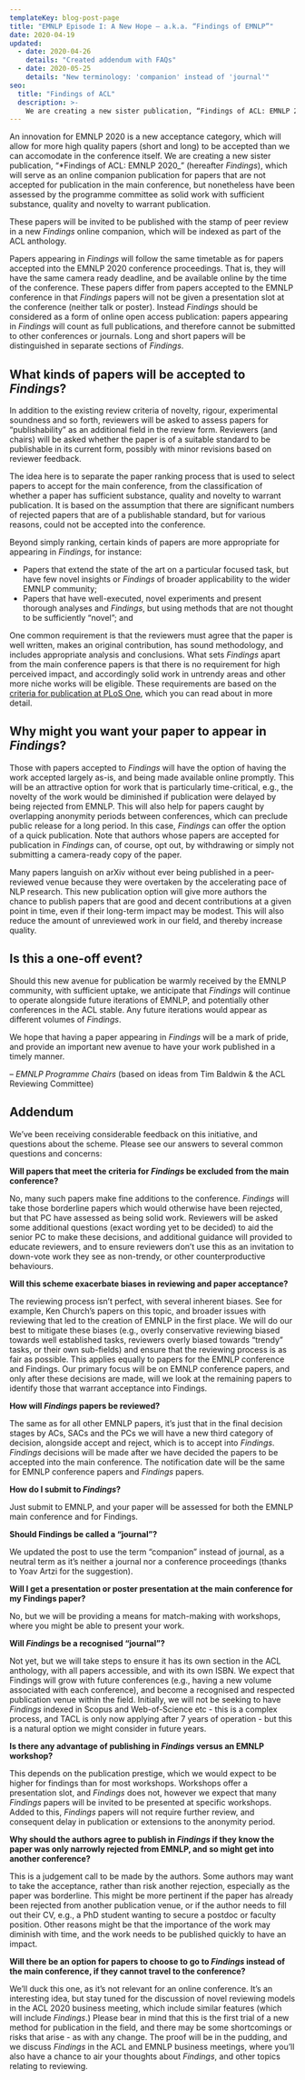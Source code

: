 ```yaml
---
templateKey: blog-post-page
title: "EMNLP Episode I: A New Hope – a.k.a. “Findings of EMNLP”"
date: 2020-04-19
updated: 
  - date: 2020-04-26
    details: "Created addendum with FAQs"
  - date: 2020-05-25
    details: "New terminology: 'companion' instead of 'journal'"
seo:
  title: "Findings of ACL"
  description: >- 
    We are creating a new sister publication, “Findings of ACL: EMNLP 2020” (hereafter Findings), which will serve as an online companion publication for papers that are not accepted for publication in the main conference, but nonetheless have been assessed by the programme committee as solid work with sufficient substance, quality and novelty to warrant publication.
---
```


An innovation for EMNLP 2020 is a new acceptance category, which will allow for more high quality papers (short and long) to be accepted than we can accomodate in the conference itself. We are creating a new sister publication, “*Findings of ACL: EMNLP 2020_” (hereafter _Findings_), which will serve as an online companion publication for papers that are not accepted for publication in the main conference, but nonetheless have been assessed by the programme committee as solid work with sufficient substance, quality and novelty to warrant publication. 

These papers will be invited to be published with the stamp of peer review in a new _Findings_ online companion, which will be indexed as part of the ACL anthology. 

Papers appearing in _Findings_ will follow the same timetable as for papers accepted into the EMNLP 2020 conference proceedings. That is, they will have the same camera ready deadline, and be available online by the time of the conference. These papers differ from papers accepted to the EMNLP conference in that _Findings_ papers will not be given a presentation slot at the conference (neither talk or poster). Instead _Findings_ should be considered as a form of online open access publication: papers appearing in _Findings_ will count as full publications, and therefore cannot be submitted to other conferences or journals. Long and short papers will be distinguished in separate sections of _Findings_. 

## What kinds of papers will be accepted to _Findings_? 

In addition to the existing review criteria of novelty, rigour, experimental soundness and so forth, reviewers will be asked to assess papers for “publishability” as an additional field in the review form. Reviewers (and chairs) will be asked whether the paper is of a suitable standard to be publishable in its current form, possibly with minor revisions based on reviewer feedback.

The idea here is to separate the paper ranking process that is used to select papers to accept for the main conference, from the classification of whether a paper has sufficient substance, quality and novelty to warrant publication. It is based on the assumption that there are significant numbers of rejected papers that are of a publishable standard, but for various reasons, could not be  accepted into the conference.

Beyond simply ranking, certain kinds of papers are more appropriate for appearing in _Findings_, for instance:

* Papers that extend the state of the art on a particular focused task, but have few novel insights or _Findings_ of broader applicability to the wider EMNLP community;
* Papers that have well-executed, novel experiments and present thorough analyses and _Findings_, but using methods that are not thought to be sufficiently “novel”; and

One common requirement is that the reviewers must agree that the paper is well written, makes an original contribution, has sound methodology, and includes appropriate analysis and conclusions. What sets _Findings_ apart from the main conference papers is that there is no requirement for high perceived impact, and accordingly solid work in untrendy areas and other more niche works will be eligible. These requirements are based on the [criteria for publication at PLoS One](https://journals.plos.org/plosone/s/journal-information#loc-criteria-for-publication), which you can read about in more detail.

## Why might you want your paper to appear in _Findings_?

Those with papers accepted to _Findings_ will have the option of having the work accepted largely as-is, and being made available online promptly. This will be an attractive option for work that is particularly time-critical, e.g., the novelty of the work would be diminished if publication were delayed by being rejected from EMNLP. This will also help for papers caught by overlapping anonymity periods between conferences, which can preclude public release for a long period. In this case, _Findings_ can offer the option of a quick publication. Note that authors whose papers are accepted for publication in _Findings_ can, of course, opt out, by withdrawing or simply not submitting a camera-ready copy of the paper.

Many papers languish on arXiv without ever being published in a peer-reviewed venue because they were overtaken by the accelerating pace of NLP research. This new publication option will give more authors the chance to publish papers that are good and decent contributions at a given point in time, even if their long-term impact may be modest. This will also reduce the amount of unreviewed work in our field, and thereby increase quality.

## Is this a one-off event?

Should this new avenue for publication be warmly received by the EMNLP community, with sufficient uptake, we anticipate that _Findings_ will continue to operate alongside future iterations of EMNLP, and potentially other conferences in the ACL stable. Any future iterations would appear as different volumes of _Findings_. 

We hope that having a paper appearing in _Findings_ will be a mark of pride, and provide an important new avenue to have your work published in a timely manner.

– _EMNLP Programme Chairs_
(based on ideas from Tim Baldwin & the ACL Reviewing Committee)

## Addendum 

We’ve been receiving considerable feedback on this initiative, and questions about the scheme. Please see our answers to several common questions and concerns:

**Will papers that meet the criteria for _Findings_ be excluded from the main conference?**
  
  No, many such papers make fine additions to the conference. _Findings_ will take those borderline papers which would otherwise have been rejected, but that PC have assessed as being solid work.  Reviewers will be asked some additional questions (exact wording yet to be decided) to aid the senior PC to make these decisions, and additional guidance will provided to educate reviewers, and to ensure reviewers don’t use this as an invitation to down-vote work they see as non-trendy, or other counterproductive behaviours.

**Will this scheme exacerbate biases in reviewing and paper acceptance?**
  
  The reviewing process isn’t perfect, with several inherent biases. See for example, Ken Church’s papers on this topic, and broader issues with reviewing that led to the creation of EMNLP in the first place. We will do our best to mitigate these biases (e.g., overly conservative reviewing biased towards well established tasks, reviewers overly biased towards “trendy” tasks, or their own sub-fields) and ensure that the reviewing process is as fair as possible. This applies equally to papers for the EMNLP conference and Findings. Our primary focus will be on EMNLP conference papers, and only after these decisions are made, will we look at the remaining papers to identify those that warrant acceptance into Findings. 

**How will _Findings_ papers be reviewed?**

The same as for all other EMNLP papers, it’s just that in the final decision stages by ACs, SACs and the PCs we will have a new third category of decision, alongside accept and reject, which is to accept into _Findings_.  _Findings_ decisions will be made after we have decided the papers to be accepted into the main conference. The notification date will be the same for EMNLP conference papers and _Findings_ papers.

**How do I submit to _Findings_?**

Just submit to EMNLP, and your paper will be assessed for both the EMNLP main conference and for Findings.

**Should Findings be called a “journal”?**

We updated the post to use the term “companion” instead of journal, as a neutral term as it’s neither a journal nor a conference proceedings (thanks to Yoav Artzi for the suggestion). 

**Will I get a presentation or poster presentation at the main conference for my Findings paper?**

No, but we will be providing a means for match-making with workshops, where you might be able to present your work.

**Will _Findings_ be a recognised “journal”?**

Not yet, but we will take steps to ensure it has its own section in the ACL anthology, with all papers accessible, and with its own ISBN. We expect that Findings will grow with future conferences (e.g., having a new volume associated with each conference), and become a recognised and respected publication venue within the field. Initially, we will not be seeking to have _Findings_ indexed in Scopus and Web-of-Science etc - this is a complex process, and TACL is only now applying after 7 years of operation - but this is a natural option we might consider in future years.

**Is there any advantage of publishing in _Findings_ versus an EMNLP workshop?**

This depends on the publication prestige, which we would expect to be higher for findings than for most workshops. Workshops offer a presentation slot, and _Findings_ does not, however we expect that many _Findings_ papers will be invited to be presented at specific workshops. Added to this, _Findings_ papers will not require further review, and consequent delay in publication or extensions to the anonymity period. 

**Why should the authors agree to publish in _Findings_ if they know the paper was only narrowly rejected from EMNLP, and so might get into another conference?**

This is a judgement call to be made by the authors. Some authors may want to take the acceptance, rather than risk another rejection, especially as the paper was borderline. This might be more pertinent if the paper has already been rejected from another publication venue, or if the author needs to fill out their CV, e.g., a PhD student wanting to secure a postdoc or faculty position. Other reasons might be that the importance of the work may diminish with time, and the work needs to be published quickly to have an impact.

**Will there be an option for papers to choose to go to _Findings_ instead of the main conference, if they cannot travel to the conference?**

We’ll duck this one, as it’s not relevant for an online conference. It’s an interesting idea, but stay tuned for the discussion of novel reviewing models in the ACL 2020 business meeting, which include similar features (which will include _Findings_.)
Please bear in mind that this is the first trial of a new method for publication in the field, and there may be some shortcomings or risks that arise - as with any change. The proof will be in the pudding, and we discuss _Findings_ in the ACL and EMNLP business meetings, where you’ll also have a chance to air your thoughts about _Findings_, and other topics relating to reviewing. 
